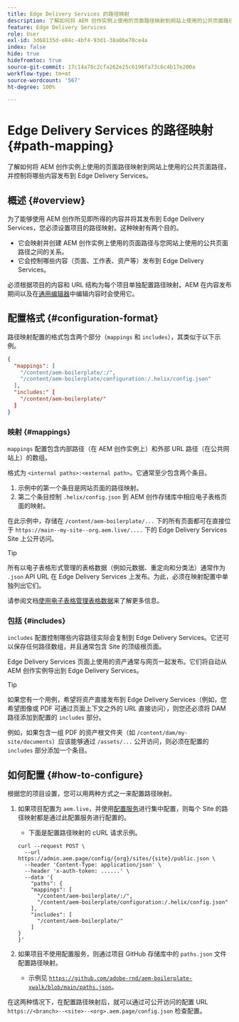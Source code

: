 ```yaml
---
title: Edge Delivery Services 的路径映射
description: 了解如何将 AEM 创作实例上使用的页面路径映射到网站上使用的公共页面路径，并控制将哪些内容发布到 Edge Delivery Services。
feature: Edge Delivery Services
role: User
exl-id: 3d68135d-e84c-4bf4-93d1-38a0be70ce4a
index: false
hide: true
hidefromtoc: true
source-git-commit: 17c14a78c2cfa262e25c6196fa73c6c4b17e200a
workflow-type: tm+mt
source-wordcount: '567'
ht-degree: 100%

---
```


# Edge Delivery Services 的路径映射 {#path-mapping}

了解如何将 AEM 创作实例上使用的页面路径映射到网站上使用的公共页面路径，并控制将哪些内容发布到 Edge Delivery Services。

## 概述 {#overview}

为了能够使用 AEM 创作所见即所得的内容并将其发布到 Edge Delivery Services，您必须设置项目的路径映射。这种映射有两个目的。

* 它会映射并创建 AEM 创作实例上使用的页面路径与您网站上使用的公共页面路径之间的关系。
* 它会控制哪些内容（页面、工作表、资产等）发布到 Edge Delivery Services。

必须根据项目的内容和 URL 结构为每个项目单独配置路径映射。AEM 在内容发布期间以及在[通用编辑器](/help/sites-cloud/authoring/universal-editor/navigation.md)中编辑内容时会使用它。

## 配置格式 {#configuration-format}

路径映射配置的格式包含两个部分（`mappings` 和 `includes`），其类似于以下示例。

```json
{
  "mappings": [
    "/content/aem-boilerplate/:/",
    "/content/aem-boilerplate/configuration:/.helix/config.json"
  ],
  "includes:" [
    "/content/aem-boilerplate/"
  ]
}
```

### 映射 {#mappings}

`mappings` 配置包含内部路径（在 AEM 创作实例上）和外部 URL 路径（在公共网站上）的数组。

格式为 `<internal paths>:<external path>`。它通常至少包含两个条目。

1. 示例中的第一个条目是网站页面的路径映射。
1. 第二个条目控制 `.helix/config.json` 到 AEM 创作存储库中相应电子表格页面的映射。

在此示例中，存储在 `/content/aem-boilerplate/...` 下的所有页面都可在直接位于 `https://main--my-site--org.aem.live/....` 下的 Edge Delivery Services Site 上公开访问。

>[!TIP]
>
>所有以电子表格形式管理的表格数据（例如元数据、重定向和分类法）通常作为 `.json` API URL 在 Edge Delivery Services 上发布。为此，必须在映射配置中单独列出它们。
>
>请参阅文档[使用电子表格管理表格数据](/help/edge/wysiwyg-authoring/tabular-data.md)来了解更多信息。

### 包括 {#includes}

`includes` 配置控制哪些内容路径实际会复制到 Edge Delivery Services。它还可以保存任何路径数组，并且通常包含 Site 的顶级根页面。

Edge Delivery Services 页面上使用的资产通常与网页一起发布。它们将自动从 AEM 创作实例导出到 Edge Delivery Services。

>[!TIP]
>
>如果您有一个用例，希望将资产直接发布到 Edge Delivery Services（例如，您希望图像或 PDF 可通过页面上下文之外的 URL 直接访问），则您还必须将 DAM 路径添加到配置的 `includes` 部分。
>
>例如，如果包含一组 PDF 的资产根文件夹（如 `/content/dam/my-site/documents`）应该能够通过 `/assets/...` 公开访问，则必须在配置的 `includes` 部分添加一个条目。

## 如何配置 {#how-to-configure}

根据您的项目设置，您可以用两种方式之一来配置路径映射。

1. 如果项目配置为 `aem.live`，并使用[配置服务](https://www.aem.live/docs/config-service-setup)进行集中配置，则每个 Site 的路径映射都是通过此配置服务进行配置的。

   * 下面是配置路径映射的 cURL 请求示例。

   ```text
   curl --request POST \
     --url https://admin.aem.page/config/{org}/sites/{site}/public.json \
     --header 'Content-Type: application/json' \
     --header 'x-auth-token: ......' \
     --data '{
       "paths": {
       "mappings": [
         "/content/aem-boilerplate/:/",
         "/content/aem-boilerplate/configuration:/.helix/config.json"
       ],
       "includes": [
         "/content/aem-boilerplate/"
       ]
   }
   }'
   ```

1. 如果项目不使用配置服务，则通过项目 GitHub 存储库中的 `paths.json` 文件配置路径映射。

   * 示例见 [`https://github.com/adobe-rnd/aem-boilerplate-xwalk/blob/main/paths.json`](https://github.com/adobe-rnd/aem-boilerplate-xwalk/blob/main/paths.json)。

在这两种情况下，在配置路径映射后，就可以通过可公开访问的配置 URL `https://<branch>--<site>--<org>.aem.page/config.json` 检查配置。
